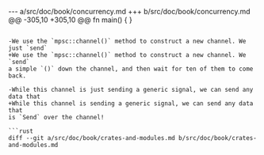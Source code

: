--- a/src/doc/book/concurrency.md
+++ b/src/doc/book/concurrency.md
@@ -305,10 +305,10 @@ fn main() {
 }
 ```
 
-We use the `mpsc::channel()` method to construct a new channel. We just `send`
+We use the `mpsc::channel()` method to construct a new channel. We `send`
 a simple `()` down the channel, and then wait for ten of them to come back.
 
-While this channel is just sending a generic signal, we can send any data that
+While this channel is sending a generic signal, we can send any data that
 is `Send` over the channel!
 
 ```rust
diff --git a/src/doc/book/crates-and-modules.md b/src/doc/book/crates-and-modules.md
